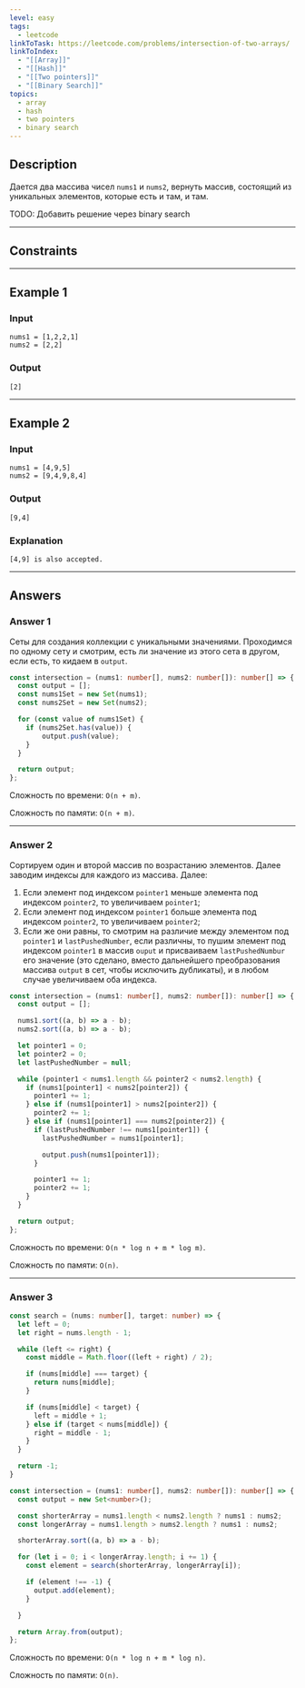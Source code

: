 ```yaml
---
level: easy
tags:
  - leetcode
linkToTask: https://leetcode.com/problems/intersection-of-two-arrays/
linkToIndex:
  - "[[Array]]"
  - "[[Hash]]"
  - "[[Two pointers]]"
  - "[[Binary Search]]"
topics:
  - array
  - hash
  - two pointers
  - binary search
---
```

## Description

Дается два массива чисел `nums1` и `nums2`, вернуть массив, состоящий из уникальных элементов, которые есть и там, и там.

TODO: Добавить решение через binary search

---
## Constraints

---
## Example 1

### Input

```
nums1 = [1,2,2,1]
nums2 = [2,2]
```
### Output

```
[2]
```

---
## Example 2

### Input

```
nums1 = [4,9,5]
nums2 = [9,4,9,8,4]
```
### Output

```
[9,4]
```
### Explanation

```
[4,9] is also accepted.
```

---
## Answers

### Answer 1

Сеты для создания коллекции с уникальными значениями.
Проходимся по одному сету и смотрим, есть ли значение из этого сета в другом, если есть, то кидаем в `output`.

```typescript
const intersection = (nums1: number[], nums2: number[]): number[] => {
  const output = [];
  const nums1Set = new Set(nums1);
  const nums2Set = new Set(nums2);

  for (const value of nums1Set) {
    if (nums2Set.has(value)) {
        output.push(value);
    }
  }

  return output;
};
```

Сложность по времени: `O(n + m)`.

Сложность по памяти: `O(n + m)`.

---
### Answer 2

Сортируем один и второй массив по возрастанию элементов. Далее заводим индексы для каждого из массива. Далее:
1. Если элемент под индексом `pointer1` меньше элемента под индексом `pointer2`, то увеличиваем `pointer1`;
2. Если элемент под индексом `pointer1` больше элемента под индексом `pointer2`, то увеличиваем `pointer2`;
3. Если же они равны, то смотрим на различие между элементом под `pointer1` и `lastPushedNumber`, если различны, то пушим элемент под индексом `pointer1` в массив `ouput` и присваиваем `lastPushedNumbur` его значение (это сделано, вместо дальнейшего преобразования массива `output` в сет, чтобы исключить дубликаты), и в любом случае увеличиваем оба индекса.

```typescript
const intersection = (nums1: number[], nums2: number[]): number[] => {
  const output = [];

  nums1.sort((a, b) => a - b);
  nums2.sort((a, b) => a - b);

  let pointer1 = 0;
  let pointer2 = 0;
  let lastPushedNumber = null;

  while (pointer1 < nums1.length && pointer2 < nums2.length) {
    if (nums1[pointer1] < nums2[pointer2]) {
      pointer1 += 1;
    } else if (nums1[pointer1] > nums2[pointer2]) {
      pointer2 += 1;
    } else if (nums1[pointer1] === nums2[pointer2]) {
      if (lastPushedNumber !== nums1[pointer1]) {
        lastPushedNumber = nums1[pointer1];

        output.push(nums1[pointer1]);
      }

      pointer1 += 1;
      pointer2 += 1;
    }
  }

  return output;
};
```

Сложность по времени: `O(n * log n + m * log m)`.

Сложность по памяти: `O(n)`.

---
### Answer 3

```typescript
const search = (nums: number[], target: number) => {
  let left = 0;
  let right = nums.length - 1;

  while (left <= right) {
    const middle = Math.floor((left + right) / 2);

    if (nums[middle] === target) {
      return nums[middle];
    }

    if (nums[middle] < target) {
      left = middle + 1;
    } else if (target < nums[middle]) {
      right = middle - 1;
    }
  }

  return -1;
}

const intersection = (nums1: number[], nums2: number[]): number[] => {
  const output = new Set<number>();

  const shorterArray = nums1.length < nums2.length ? nums1 : nums2;
  const longerArray = nums1.length > nums2.length ? nums1 : nums2;

  shorterArray.sort((a, b) => a - b);

  for (let i = 0; i < longerArray.length; i += 1) {
    const element = search(shorterArray, longerArray[i]);

    if (element !== -1) {
      output.add(element);
    }

  }

  return Array.from(output);
};
```

Сложность по времени: `O(n * log n + m * log n)`.

Сложность по памяти: `O(n)`.